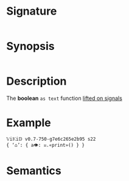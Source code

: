 # Signature
```vikid-signature
```

# Synopsis
```vikid-synopsis
```

# Description
The __boolean__ `as text` function [lifted on signals](/refman/concepts/pure_functions)

# Example
```vikid-script
𝕍i𝕂i𝔻 v0.7-750-g7e6c265e2b95 s22
{ ‘⌂’: { a👁: ☒.«print»() } }
```



# Semantics